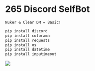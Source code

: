# 265 Discord SelfBot

```
Nuker & Clear DM = Basic!
```


```cs
pip install discord
pip install colorama
pip install requests
pip install os
pip install datetime
pip install inputimeout
```
<img src="https://media.discordapp.net/attachments/820955486606196736/841813764156555284/265_SELFBOT_IMAGE.png">
